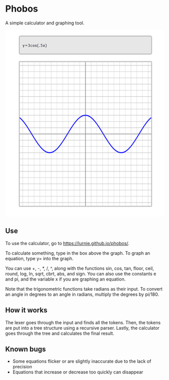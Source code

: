 # Phobos
A simple calculator and graphing tool.

<img src="./media/screenshot.png" width="550" height="589"/>

## Use
To use the calculator, go to https://lurnie.github.io/phobos/.

To calculate something, type in the box above the graph. To graph an equation, type y= into the graph.

You can use +, -, *, /, ^, along with the functions sin, cos, tan, floor, ceil, round, log, ln, sqrt, cbrt, abs, and sign. You can also use the constants e and pi, and the variable x if you are graphing an equation.

Note that the trigonometric functions take radians as their input. To convert an angle in degrees to an angle in radians, multiply the degrees by pi/180.

## How it works
The lexer goes through the input and finds all the tokens. Then, the tokens are put into a tree structure using a recursive parser. Lastly, the calculator goes through the tree and calculates the final result.

## Known bugs
- Some equations flicker or are slightly inaccurate due to the lack of precision
- Equations that increase or decrease too quickly can disappear
